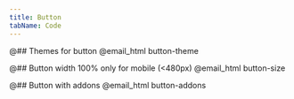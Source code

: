 ```yaml
---
title: Button
tabName: Code
---
```


@## Themes for button
@email_html button-theme

@## Button width 100% only for mobile (<480px)
@email_html button-size

@## Button with addons
@email_html button-addons
